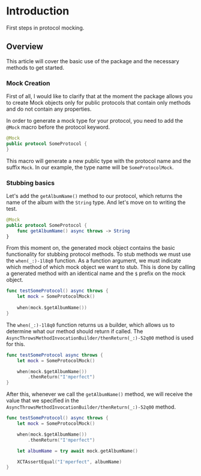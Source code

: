 # Introduction

First steps in protocol mocking.

## Overview

This article will cover the basic use of the package and the necessary methods to get started.

### Mock Creation

First of all, I would like to clarify that at the moment the package allows you to create Mock objects only for public protocols that contain only methods and do not contain any properties.

In order to generate a mock type for your protocol, you need to add the `@Mock` macro before the protocol keyword.

```swift
@Mock
public protocol SomeProtocol {
}
```

This macro will generate a new public type with the protocol name and the suffix `Mock`. In our example, the type name will be `SomeProtocolMock`.

### Stubbing basics

Let's add the `getAlbumName()` method to our protocol, which returns the name of the album with the `String` type. And let's move on to writing the test.

```swift
@Mock
public protocol SomeProtocol {
	func getAlbumName() async throws -> String
}
```

From this moment on, the generated mock object contains the basic functionality for stubbing protocol methods. To stub methods we must use the ``when(_:)-1l8q0`` function. As a function argument, we must indicate which method of which mock object we want to stub. This is done by calling a generated method with an identical name and the `$` prefix on the mock object.

```swift
func testSomeProtocol() async throws {
	let mock = SomeProtocolMock()
	
	when(mock.$getAlbumName())
}
```

The ``when(_:)-1l8q0`` function returns us a builder, which allows us to determine what our method should return if called. The ``AsyncThrowsMethodInvocationBuilder/thenReturn(_:)-52q00`` method is used for this.

```swift
func testSomeProtocol async throws {
	let mock = SomeProtocolMock()

	when(mock.$getAlbumName())
		.thenReturn("I'mperfect")
}
```

After this, whenever we call the `getAlbumName()` method, we will receive the value that we specified in the ``AsyncThrowsMethodInvocationBuilder/thenReturn(_:)-52q00`` method.

```swift
func testSomeProtocol() async throws {
	let mock = SomeProtocolMock()

	when(mock.$getAlbumName())
		.thenReturn("I'mperfect")

	let albumName = try await mock.getAlbumName()

	XCTAssertEqual("I'mperfect", albumName)
}
```

